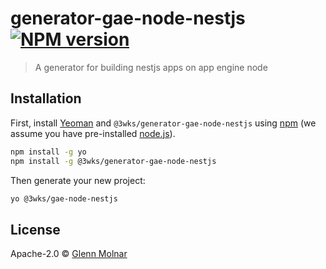 # generator-gae-node-nestjs [![NPM version][npm-image]][npm-url]
> A generator for building nestjs apps on app engine node

## Installation

First, install [Yeoman](http://yeoman.io) and `@3wks/generator-gae-node-nestjs` using [npm](https://www.npmjs.com/) (we assume you have pre-installed [node.js](https://nodejs.org/)).

```bash
npm install -g yo
npm install -g @3wks/generator-gae-node-nestjs
```

Then generate your new project:

```bash
yo @3wks/gae-node-nestjs
```

## License

Apache-2.0 © [Glenn Molnar]()


[npm-image]: https://badge.fury.io/js/@3wks/generator-gae-node-nestjs.svg
[npm-url]: https://npmjs.org/package/@3wks/generator-gae-node-nestjs
